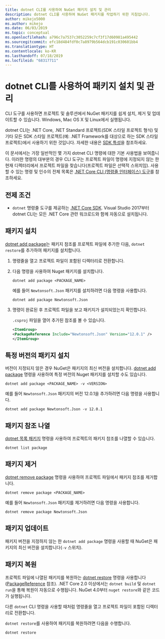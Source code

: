 ```yaml
---
title: dotnet CLI를 사용하여 NuGet 패키지 설치 및 관리
description: dotnet CLI를 사용하여 NuGet 패키지를 작업하기 위한 지침입니다.
author: mikejo5000
ms.author: mikejo
ms.date: 06/03/2019
ms.topic: conceptual
ms.openlocfilehash: a796c7a7537c3052259c7cf3f17d60981a495442
ms.sourcegitcommit: efc18d484fdf0c7a8979b564dcb191c030601bb4
ms.translationtype: HT
ms.contentlocale: ko-KR
ms.lasthandoff: 07/18/2019
ms.locfileid: "68317711"
---
```

# <a name="install-and-manage-packages-using-the-dotnet-cli"></a>dotnet CLI를 사용하여 패키지 설치 및 관리

CLI 도구를 사용하면 프로젝트 및 솔루션에서 NuGet 패키지를 쉽게 설치, 제거 및 업데이트할 수 있습니다. Windows, Mac OS X 및 Linux에서 실행됩니다.

dotnet CLI는 .NET Core, .NET Standard 프로젝트(SDK 스타일 프로젝트 형식) 및 기타 모든 SDK 스타일 프로젝트(예: .NET Framework를 대상으로 하는 SDK 스타일 프로젝트)에서 사용하기 위한 것입니다. 자세한 내용은 [SDK 특성](/dotnet/core/tools/csproj#additions)을 참조하세요.

이 문서에서는 가장 일반적인 몇 가지 dotnet CLI 명령에 대한 기본 사용법을 보여줍니다. 이러한 명령의 대부분의 경우 CLI 도구는 프로젝트 파일이 명령에 지정되지 않는 한 현재 디렉터리에서 프로젝트 파일을 찾습니다(프로젝트 파일은 선택적 스위치임). 사용할 수 있는 명령 및 인수의 전체 목록은 [.NET Core CLI (명령줄 인터페이스) 도구](../reference/dotnet-commands.md)를 참조하세요.

## <a name="prerequisites"></a>전제 조건

- `dotnet` 명령줄 도구를 제공하는 [.NET Core SDK](https://www.microsoft.com/net/download/). Visual Studio 2017부터 dotnet CLI는 모든 .NET Core 관련 워크로드와 함께 자동으로 설치됩니다.

## <a name="install-a-package"></a>패키지 설치

[dotnet add package](/dotnet/core/tools/dotnet-add-package?tabs=netcore2x)는 패키지 참조를 프로젝트 파일에 추가한 다음, `dotnet restore`를 추가하여 패키지를 설치합니다.

1. 명령줄을 열고 프로젝트 파일이 포함된 디렉터리로 전환합니다.

2. 다음 명령을 사용하여 Nuget 패키지를 설치합니다.

    ```cli
    dotnet add package <PACKAGE_NAME>
    ```

    예를 들어 `Newtonsoft.Json` 패키지를 설치하려면 다음 명령을 사용합니다.

    ```cli
    dotnet add package Newtonsoft.Json
    ```

3. 명령이 완료된 후 프로젝트 파일을 보고 패키지가 설치되었는지 확인합니다.

   `.csproj` 파일을 열어 추가된 참조를 볼 수 있습니다.

    ```xml
   <ItemGroup>
    <PackageReference Include="Newtonsoft.Json" Version="12.0.1" />
   </ItemGroup>
    ```

## <a name="install-a-specific-version-of-a-package"></a>특정 버전의 패키지 설치

버전이 지정되지 않은 경우 NuGet은 패키지의 최신 버전을 설치합니다. [dotnet add package](/dotnet/core/tools/dotnet-add-package?tabs=netcore2x) 명령을 사용하여 특정 버전의 Nuget 패키지를 설치할 수도 있습니다.

```cli
dotnet add package <PACKAGE_NAME> -v <VERSION>
```

예를 들어 `Newtonsoft.Json` 패키지의 버전 12.0.1을 추가하려면 다음 명령을 사용합니다.

```cli
dotnet add package Newtonsoft.Json -v 12.0.1
```

## <a name="list-package-references"></a>패키지 참조 나열

[dotnet 목록 패키지](/dotnet/core/tools/dotnet-list-package?tabs=netcore2x) 명령을 사용하여 프로젝트의 패키지 참조를 나열할 수 있습니다.

```cli
dotnet list package
```

## <a name="remove-a-package"></a>패키지 제거

[dotnet remove package](/dotnet/core/tools/dotnet-remove-package?tabs=netcore2x) 명령을 사용하여 프로젝트 파일에서 패키지 참조를 제거합니다.

```cli
dotnet remove package <PACKAGE_NAME>
```

예를 들어 `Newtonsoft.Json` 패키지를 제거하려면 다음 명령을 사용합니다.

```cli
dotnet remove package Newtonsoft.Json
```

## <a name="update-a-package"></a>패키지 업데이트

패키지 버전을 지정하지 않는 한 `dotnet add package` 명령을 사용할 때 NuGet은 패키지의 최신 버전을 설치합니다(`-v` 스위치).

## <a name="restore-packages"></a>패키지 복원

프로젝트 파일에 나열된 패키지를 복원하는 [dotnet restore](/dotnet/core/tools/dotnet-restore?tabs=netcore2x) 명령을 사용합니다([PackageReference](../consume-packages/package-references-in-project-files.md) 참조). .NET Core 2.0 이상에서는 `dotnet build` 및 `dotnet run`을 통해 복원이 자동으로 수행됩니다. NuGet 4.0부터 `nuget restore`와 같은 코드가 실행됩니다.

다른 `dotnet` CLI 명령을 사용할 때처럼 명령줄을 열고 프로젝트 파일이 포함된 디렉터리로 전환합니다.

`dotnet restore`를 사용하여 패키지를 복원하려면 다음을 수행합니다.

```cli
dotnet restore 
```
